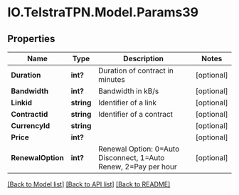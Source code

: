# IO.TelstraTPN.Model.Params39
## Properties

Name | Type | Description | Notes
------------ | ------------- | ------------- | -------------
**Duration** | **int?** | Duration of contract in minutes | [optional] 
**Bandwidth** | **int?** | Bandwidth in kB/s | [optional] 
**Linkid** | **string** | Identifier of a link | [optional] 
**Contractid** | **string** | Identifier of a contract | [optional] 
**CurrencyId** | **string** |  | [optional] 
**Price** | **int?** |  | [optional] 
**RenewalOption** | **int?** | Renewal Option: 0&#x3D;Auto Disconnect, 1&#x3D;Auto Renew, 2&#x3D;Pay per hour | [optional] 

[[Back to Model list]](../README.md#documentation-for-models) [[Back to API list]](../README.md#documentation-for-api-endpoints) [[Back to README]](../README.md)

